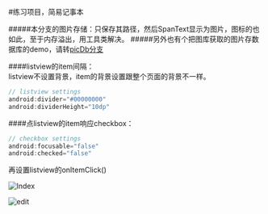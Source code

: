 #练习项目，简易记事本

#####本分支的图片存储：只保存其路径，然后SpanText显示为图片，图标的也如此，至于内存溢出，用工具类解决。
#####另外也有个把图库获取的图片存数据库的demo，请转[picDb分支](https://github.com/hanyuguang/Notepad/tree/pidDb)

####listview的item间隔：  
listview不设置背景，item的背景设置跟整个页面的背景不一样。  
```java
// listview settings
android:divider="#00000000"  
android:dividerHeight="10dp"  
```

####点listview的item响应checkbox：  
```java
// checkbox settings
android:focusable="false"  
android:checked="false"  
```
再设置listview的onItemClick()    


![Index](https://cloud.githubusercontent.com/assets/14596166/12810880/e864d76a-cb63-11e5-858e-c37e0df85ffa.png)  

![edit](https://cloud.githubusercontent.com/assets/14596166/12810943/54726b7a-cb64-11e5-9b31-f70766117e22.png)  
